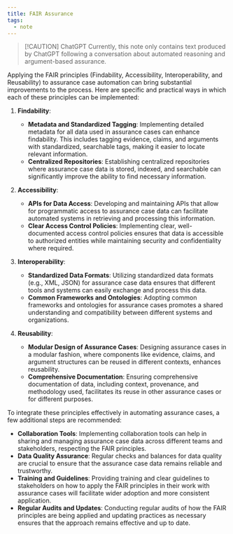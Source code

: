 ```yaml
---
title: FAIR Assurance
tags:
  - note
---
```

> [!CAUTION] ChatGPT
> Currently, this note only contains text produced by ChatGPT following a conversation about automated reasoning and argument-based assurance.

Applying the FAIR principles (Findability, Accessibility, Interoperability, and Reusability) to assurance case automation can bring substantial improvements to the process. Here are specific and practical ways in which each of these principles can be implemented:

1. **Findability**:
    
    - **Metadata and Standardized Tagging**: Implementing detailed metadata for all data used in assurance cases can enhance findability. This includes tagging evidence, claims, and arguments with standardized, searchable tags, making it easier to locate relevant information.
    - **Centralized Repositories**: Establishing centralized repositories where assurance case data is stored, indexed, and searchable can significantly improve the ability to find necessary information.
2. **Accessibility**:
    
    - **APIs for Data Access**: Developing and maintaining APIs that allow for programmatic access to assurance case data can facilitate automated systems in retrieving and processing this information.
    - **Clear Access Control Policies**: Implementing clear, well-documented access control policies ensures that data is accessible to authorized entities while maintaining security and confidentiality where required.
3. **Interoperability**:
    
    - **Standardized Data Formats**: Utilizing standardized data formats (e.g., XML, JSON) for assurance case data ensures that different tools and systems can easily exchange and process this data.
    - **Common Frameworks and Ontologies**: Adopting common frameworks and ontologies for assurance cases promotes a shared understanding and compatibility between different systems and organizations.
4. **Reusability**:
    
    - **Modular Design of Assurance Cases**: Designing assurance cases in a modular fashion, where components like evidence, claims, and argument structures can be reused in different contexts, enhances reusability.
    - **Comprehensive Documentation**: Ensuring comprehensive documentation of data, including context, provenance, and methodology used, facilitates its reuse in other assurance cases or for different purposes.

To integrate these principles effectively in automating assurance cases, a few additional steps are recommended:

- **Collaboration Tools**: Implementing collaboration tools can help in sharing and managing assurance case data across different teams and stakeholders, respecting the FAIR principles.
- **Data Quality Assurance**: Regular checks and balances for data quality are crucial to ensure that the assurance case data remains reliable and trustworthy.
- **Training and Guidelines**: Providing training and clear guidelines to stakeholders on how to apply the FAIR principles in their work with assurance cases will facilitate wider adoption and more consistent application.
- **Regular Audits and Updates**: Conducting regular audits of how the FAIR principles are being applied and updating practices as necessary ensures that the approach remains effective and up to date.